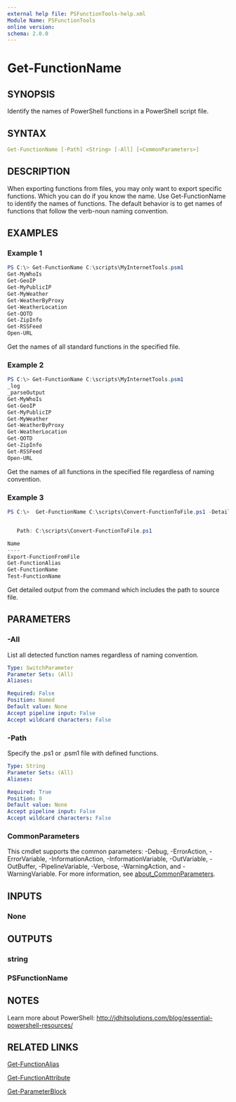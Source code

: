 ```yaml
---
external help file: PSFunctionTools-help.xml
Module Name: PSFunctionTools
online version:
schema: 2.0.0
---
```


# Get-FunctionName

## SYNOPSIS

Identify the names of PowerShell functions in a PowerShell script file.

## SYNTAX

```yaml
Get-FunctionName [-Path] <String> [-All] [<CommonParameters>]
```

## DESCRIPTION

When exporting functions from files, you may only want to export specific functions. Which you can do if you know the name. Use Get-FunctionName to identify the names of functions. The default behavior is to get names of functions that follow the verb-noun naming convention.

## EXAMPLES

### Example 1

```powershell
PS C:\> Get-FunctionName C:\scripts\MyInternetTools.psm1
Get-MyWhoIs
Get-GeoIP
Get-MyPublicIP
Get-MyWeather
Get-WeatherByProxy
Get-WeatherLocation
Get-QOTD
Get-ZipInfo
Get-RSSFeed
Open-URL
```

Get the names of all standard functions in the specified file.

### Example 2

```powershell
PS C:\> Get-FunctionName C:\scripts\MyInternetTools.psm1
_log
_parseOutput
Get-MyWhoIs
Get-GeoIP
Get-MyPublicIP
Get-MyWeather
Get-WeatherByProxy
Get-WeatherLocation
Get-QOTD
Get-ZipInfo
Get-RSSFeed
Open-URL
```

Get the names of all functions in the specified file regardless of naming convention.

### Example 3

```powershell
PS C:\>  Get-FunctionName C:\scripts\Convert-FunctionToFile.ps1 -Detailed


   Path: C:\scripts\Convert-FunctionToFile.ps1

Name
----
Export-FunctionFromFile
Get-FunctionAlias
Get-FunctionName
Test-FunctionName
```

Get detailed output from the command which includes the path to source file.

## PARAMETERS

### -All

List all detected function names regardless of naming convention.

```yaml
Type: SwitchParameter
Parameter Sets: (All)
Aliases:

Required: False
Position: Named
Default value: None
Accept pipeline input: False
Accept wildcard characters: False
```

### -Path

Specify the .ps1 or .psm1 file with defined functions.

```yaml
Type: String
Parameter Sets: (All)
Aliases:

Required: True
Position: 0
Default value: None
Accept pipeline input: False
Accept wildcard characters: False
```

### CommonParameters

This cmdlet supports the common parameters: -Debug, -ErrorAction, -ErrorVariable, -InformationAction, -InformationVariable, -OutVariable, -OutBuffer, -PipelineVariable, -Verbose, -WarningAction, and -WarningVariable. For more information, see [about_CommonParameters](http://go.microsoft.com/fwlink/?LinkID=113216).

## INPUTS

### None

## OUTPUTS

### string

### PSFunctionName

## NOTES

Learn more about PowerShell: http://jdhitsolutions.com/blog/essential-powershell-resources/

## RELATED LINKS

[Get-FunctionAlias](Get-FunctionAlias.md)

[Get-FunctionAttribute](Get-FunctionAttribute.md)

[Get-ParameterBlock](Get-Parameterblock.md)
